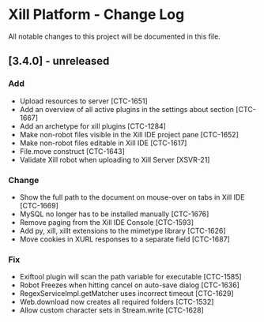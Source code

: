 # Xill Platform - Change Log
All notable changes to this project will be documented in this file.

## [3.4.0] - unreleased

### Add

* Upload resources to server [CTC-1651]
* Add an overview of all active plugins in the settings about section [CTC-1667]
* Add an archetype for xill plugins [CTC-1284]
* Make non-robot files visible in the Xill IDE project pane [CTC-1652]
* Make non-robot files editable in Xill IDE [CTC-1617]
* File.move construct [CTC-1643]
* Validate Xill robot when uploading to Xill Server [XSVR-21]

### Change

* Show the full path to the document on mouse-over on tabs in Xill IDE [CTC-1669]
* MySQL no longer has to be installed manually [CTC-1676]
* Remove paging from the Xill IDE Console [CTC-1593]
* Add py, xill, xillt extensions to the mimetype library [CTC-1626]
* Move cookies in XURL responses to a separate field [CTC-1687]

### Fix

* Exiftool plugin will scan the path variable for executable [CTC-1585]
* Robot Freezes when hitting cancel on auto-save dialog [CTC-1636]
* RegexServiceImpl.getMatcher uses incorrect timeout [CTC-1629]
* Web.download now creates all required folders [CTC-1532]
* Allow custom character sets in Stream.write [CTC-1628]
